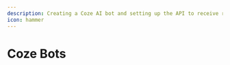 ```yaml
---
description: Creating a Coze AI bot and setting up the API to receive requests.
icon: hammer
---
```


# Coze Bots


